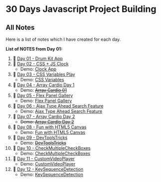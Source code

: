 # 30 Days Javascript Project Building

## All Notes
Here is a list of notes which I have created for each day.

**List of NOTES from Day 01:**
1.  📒 [Day 01 - Drum Kit App](Day01-DrumKitApp/Day01.md)
1.  📒 [Day 02 - CSS + JS Clock](Day02-CSSJsClock/Day02.md)
    -   Demo: [Clock App ](https://cssjsclockapp.netlify.app/)
1.  📒 [Day 03 - CSS Variables Play](Day03-CSSVariables/Day03.md)
    -   Demo: [CSS Variables](https://palywithcssvariables.netlify.app/)
1.  📒 [Day 04 - Array Cardio Day 1](Day04-ArrayCardio01/Day04.md)
    -   Demo: ~~[Array Cardio 01](#)~~
1.  📒 [Day 05 - Flex Panel Gallery](Day05-FlexPanelGallery/Day05.md)
    -   Demo: [Flex Panel Gallery](https://flexpanelslider.netlify.app/)
1.    📒 [Day 06 - Ajax Type Ahead Search Feature](Day06-AjaxTypeAhead/Day06.md)
        - Demo: [Ajax Type Ahead Search Feature](https://typesearchfilter.netlify.app)
1.    📒 [Day 07 - Array Cardio Day 2](Day07-ArrayCardio2/Day07.md)
        -  ~~Demo: [Array Cardio Day 2](#)~~
1.    📒 [Day 08 - Fun with HTML5 Canvas](Day08-HTML5Canvas/Day08.md)
        -  Demo: [Fun with HTML5 Canvas](https://paintappjs.netlify.app/)
1.    📒 [Day 09 - DevToolsTricks](Day09-DevToolsTricks/Day09.md)
        -  Demo: ~~[DevToolsTricks](#)~~
1.    📒 [Day 10 - CheckMultipleCheckBoxes](Day10-CheckMultipleCheckBoxes/Day10.md)
        -  Demo: [CheckMultipleCheckBoxes](https://todolistshiftkeyselection.netlify.app/)
1.    📒 [Day 11 - CustomVideoPlayer](Day11-CustomVideoPlayer/Day11.md)
        -  Demo: [CustomVideoPlayer](https://customvideoplayerhtml5.netlify.app/)
1.    📒 [Day 12 - KeySequenceDetection](Day12-KeySequenceDetection/Day12.md)
        -  Demo: [KeySequenceDetection](https://keysequencedetection.netlify.app/)
